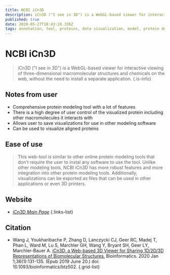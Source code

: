 ```yaml
---
title: NCBI iCn3D
description: iCn3D ("I see in 3D") is a WebGL-based viewer for interactive viewing of three-dimensional macromolecular structures and chemicals on the web, without the need to install a separate application.
published: true
date: 2020-05-27T18:43:28.336Z
tags: annotation, tool, proteins, data visualization, model, protein domain, modeling
---
```


# NCBI iCn3D

> iCn3D ("I see in 3D") is a WebGL-based viewer for interactive viewing of three-dimensional macromolecular structures and chemicals on the web, without the need to install a separate application.
{.is-info}

## Notes from user
- Comprehensive protein modeling tool with a lot of features
- There is a high degree of user control of the visualized protein including other macromolecules it interacts with
- Allows user to save visualizations for use in other modeling software
- Can be used to visualize aligned proteins

## Ease of use
> This web-tool is similar to other online protein modeling tools that don't require the user to instal any software to use the tool. Unlike other modeling tools, NCBI iCn3D has more robust features and more integration into other protein modeling tools. Additionally, visualizations can be exported as files that can be used in other applications or even 3D printers.






## Website

- [iCn3D *Main Page*](https://www.ncbi.nlm.nih.gov/Structure/icn3d/full.html)
{.links-list}

## Citation

- Wang J, Youkharibache P, Zhang D, Lanczycki CJ, Geer RC, Madej T, Phan L, Ward M, Lu S, Marchler GH, Wang Y, Bryant SH, Geer LY, Marchler-Bauer A. [iCn3D, a Web-based 3D Viewer for Sharing 1D/2D/3D Representations of Biomolecular Structures.](https://academic.oup.com/bioinformatics/article/36/1/131/5520951) Bioinformatics. 2020 Jan 1;36(1):131-135. (Epub 2019 June 20.) doi: 10.1093/bioinformatics/btz502.
{.grid-list}